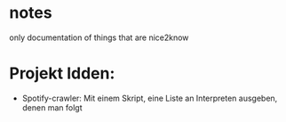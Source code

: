 # notes
only documentation of things that are nice2know

# Projekt Idden:
* Spotify-crawler: Mit einem Skript, eine Liste an Interpreten ausgeben, denen man folgt

